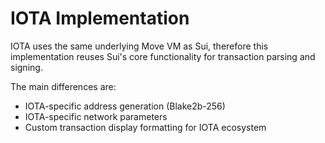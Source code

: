 # IOTA Implementation

IOTA uses the same underlying Move VM as Sui, therefore this implementation
reuses Sui's core functionality for transaction parsing and signing.

The main differences are:
- IOTA-specific address generation (Blake2b-256)
- IOTA-specific network parameters
- Custom transaction display formatting for IOTA ecosystem